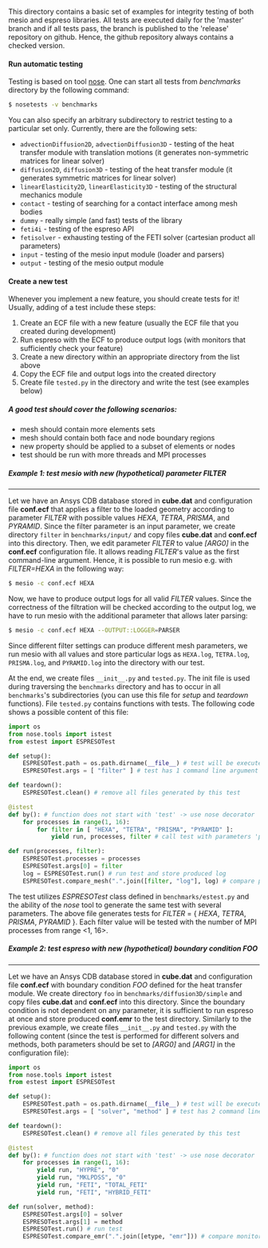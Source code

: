 This directory contains a basic set of examples for integrity testing of both mesio and espreso libraries. All tests are executed daily for the 'master' branch and if all tests pass, the branch is published to the 'release' repository on github. Hence, the github repository always contains a checked version.


#### Run automatic testing
Testing is based on tool [nose](https://nose.readthedocs.io/en/latest/). One can start all tests from *benchmarks* directory by the following command:
```sh
$ nosetests -v benchmarks
```
You can also specify an arbitrary subdirectory to restrict testing to a particular set only. Currently, there are the following sets:
 - `advectionDiffusion2D`, `advectionDiffusion3D` - testing of the heat transfer module with translation motions (it generates non-symmetric matrices for linear solver)
 - `diffusion2D`, `diffusion3D` - testing of the heat transfer module (it generates symmetric matrices for linear solver)
 - `linearElasticity2D`, `linearElasticity3D` - testing of the structural mechanics module
 - `contact` - testing of searching for a contact interface among mesh bodies
 - `dummy` - really simple (and fast) tests of the library
 - `feti4i` - testing of the espreso API
 - `fetisolver` - exhausting testing of the FETI solver (cartesian product all parameters)
 - `input` - testing of the mesio input module (loader and parsers)
 - `output` - testing of the mesio output module

#### Create a new test
Whenever you implement a new feature, you should create tests for it! Usually, adding of a test include these steps:
 1. Create an ECF file with a new feature (usually the ECF file that you created during development)
 2. Run espreso with the ECF to produce output logs (with monitors that sufficiently check your feature)
 3. Create a new directory within an appropriate directory from the list above
 4. Copy the ECF file and output logs into the created directory
 5. Create file `tested.py` in the directory and write the test (see examples below)

##### A good test should cover the following scenarios:
 - mesh should contain more elements sets
 - mesh should contain both face and node boundary regions
 - new property should be applied to a subset of elements or nodes
 - test should be run with more threads and MPI processes
 
 ##### Example 1: test mesio with new (hypothetical) parameter *FILTER*
 ---
 Let we have an Ansys CDB database stored in **cube.dat** and configuration file **conf.ecf** that applies a filter to the loaded geometry according to parameter *FILTER* with possible values *HEXA*, *TETRA*, *PRISMA*, and *PYRAMID*. Since the filter parameter is an input parameter, we create directory `filter` in `benchmarks/input/` and copy files **cube.dat** and **conf.ecf** into this directory. Then, we edit parameter *FILTER* to value *[ARG0]* in the **conf.ecf** configuration file. It allows reading *FILTER*'s value as the first command-line argument. Hence, it is possible to run mesio e.g. with *FILTER=HEXA* in the following way:
 ```sh
$ mesio -c conf.ecf HEXA
```
Now, we have to produce output logs for all valid *FILTER* values. Since the correctness of the filtration will be checked according to the output log, we have to run mesio with the additional parameter that allows later parsing:
```sh
$ mesio -c conf.ecf HEXA --OUTPUT::LOGGER=PARSER
```
Since different filter settings can produce different mesh parameters, we run mesio with all values and store particular logs as `HEXA.log`, `TETRA.log`, `PRISMA.log`, and `PYRAMID.log` into the directory with our test.

At the end, we create files `__init__.py` and `tested.py`. The init file is used during traversing the `benchmarks` directory and has to occur in all `benchmarks`'s subdirectories  (you can use this file for *setup* and *teardown* functions). File `tested.py` contains functions with tests. The following code shows a possible content of this file:
```python
import os
from nose.tools import istest
from estest import ESPRESOTest

def setup():
    ESPRESOTest.path = os.path.dirname(__file__) # test will be executed from this directory
    ESPRESOTest.args = [ "filter" ] # test has 1 command line argument

def teardown():
    ESPRESOTest.clean() # remove all files generated by this test

@istest
def by(): # function does not start with 'test' -> use nose decorator 'istest'
    for processes in range(1, 16):
        for filter in [ "HEXA", "TETRA", "PRISMA", "PYRAMID" ]:
            yield run, processes, filter # call test with parameters 'processes' and 'filter'

def run(processes, filter):
    ESPRESOTest.processes = processes
    ESPRESOTest.args[0] = filter
    log = ESPRESOTest.run() # run test and store produced log
    ESPRESOTest.compare_mesh(".".join([filter, "log"], log) # compare produced and stored logs
```
The test utilizes *ESPRESOTest* class defined in `benchmarks/estest.py` and the ability of the *nose* tool to generate the same test with several parameters. The above file generates tests for *FILTER* = { *HEXA*, *TETRA*, *PRISMA*, *PYRAMID* }. Each filter value will be tested with the number of MPI processes from range <1, 16>.

##### Example 2: test espreso with new (hypothetical) boundary condition *FOO*
---
Let we have an Ansys CDB database stored in **cube.dat** and configuration file **conf.ecf** with boundary condition *FOO* defined for the heat transfer module. We create directory `foo` in `benchmarks/diffusion3D/simple` and copy files **cube.dat** and **conf.ecf** into this directory. Since the boundary condition is not dependent on any parameter, it is sufficient to run espreso at once and store produced **conf.emr** to the test directory. Similarly to the previous example, we create files `__init__.py` and `tested.py` with the following content (since the test is performed for different solvers and methods, both parameters should be set to *[ARG0]* and *[ARG1]* in the configuration file):
```python
import os
from nose.tools import istest
from estest import ESPRESOTest

def setup():
    ESPRESOTest.path = os.path.dirname(__file__) # test will be executed from this directory
    ESPRESOTest.args = [ "solver", "method" ] # test has 2 command line argument

def teardown():
    ESPRESOTest.clean() # remove all files generated by this test

@istest
def by(): # function does not start with 'test' -> use nose decorator 'istest'
    for processes in range(1, 16):
        yield run, "HYPRE", "0"
        yield run, "MKLPDSS", "0"
        yield run, "FETI", "TOTAL_FETI"
        yield run, "FETI", "HYBRID_FETI"

def run(solver, method):
    ESPRESOTest.args[0] = solver
    ESPRESOTest.args[1] = method
    ESPRESOTest.run() # run test
    ESPRESOTest.compare_emr(".".join([etype, "emr"])) # compare monitoring reports
```
